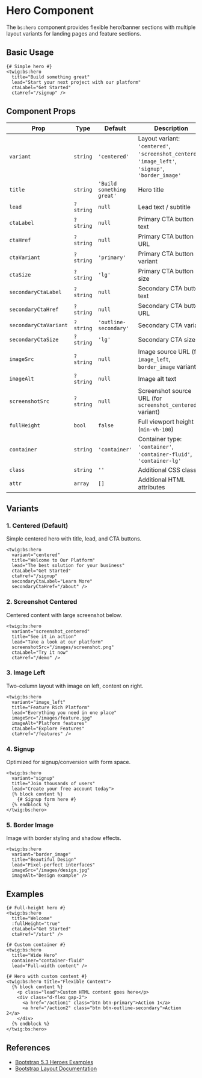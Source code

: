 # Hero Component

The `bs:hero` component provides flexible hero/banner sections with multiple layout variants for landing pages and feature sections.

## Basic Usage

```twig
{# Simple hero #}
<twig:bs:hero 
  title="Build something great" 
  lead="Start your next project with our platform" 
  ctaLabel="Get Started" 
  ctaHref="/signup" />
```

## Component Props

| Prop | Type | Default | Description |
|------|------|---------|-------------|
| `variant` | `string` | `'centered'` | Layout variant: `'centered'`, `'screenshot_centered'`, `'image_left'`, `'signup'`, `'border_image'` |
| `title` | `string` | `'Build something great'` | Hero title |
| `lead` | `?string` | `null` | Lead text / subtitle |
| `ctaLabel` | `?string` | `null` | Primary CTA button text |
| `ctaHref` | `?string` | `null` | Primary CTA button URL |
| `ctaVariant` | `?string` | `'primary'` | Primary CTA button variant |
| `ctaSize` | `?string` | `'lg'` | Primary CTA button size |
| `secondaryCtaLabel` | `?string` | `null` | Secondary CTA button text |
| `secondaryCtaHref` | `?string` | `null` | Secondary CTA button URL |
| `secondaryCtaVariant` | `?string` | `'outline-secondary'` | Secondary CTA variant |
| `secondaryCtaSize` | `?string` | `'lg'` | Secondary CTA size |
| `imageSrc` | `?string` | `null` | Image source URL (for `image_left`, `border_image` variants) |
| `imageAlt` | `?string` | `null` | Image alt text |
| `screenshotSrc` | `?string` | `null` | Screenshot source URL (for `screenshot_centered` variant) |
| `fullHeight` | `bool` | `false` | Full viewport height (`min-vh-100`) |
| `container` | `string` | `'container'` | Container type: `'container'`, `'container-fluid'`, `'container-lg'` |
| `class` | `string` | `''` | Additional CSS classes |
| `attr` | `array` | `[]` | Additional HTML attributes |

## Variants

### 1. Centered (Default)
Simple centered hero with title, lead, and CTA buttons.

```twig
<twig:bs:hero 
  variant="centered"
  title="Welcome to Our Platform"
  lead="The best solution for your business"
  ctaLabel="Get Started"
  ctaHref="/signup"
  secondaryCtaLabel="Learn More"
  secondaryCtaHref="/about" />
```

### 2. Screenshot Centered
Centered content with large screenshot below.

```twig
<twig:bs:hero 
  variant="screenshot_centered"
  title="See it in action"
  lead="Take a look at our platform"
  screenshotSrc="/images/screenshot.png"
  ctaLabel="Try it now"
  ctaHref="/demo" />
```

### 3. Image Left
Two-column layout with image on left, content on right.

```twig
<twig:bs:hero 
  variant="image_left"
  title="Feature Rich Platform"
  lead="Everything you need in one place"
  imageSrc="/images/feature.jpg"
  imageAlt="Platform features"
  ctaLabel="Explore Features"
  ctaHref="/features" />
```

### 4. Signup
Optimized for signup/conversion with form space.

```twig
<twig:bs:hero 
  variant="signup"
  title="Join thousands of users"
  lead="Create your free account today">
  {% block content %}
    {# Signup form here #}
  {% endblock %}
</twig:bs:hero>
```

### 5. Border Image
Image with border styling and shadow effects.

```twig
<twig:bs:hero 
  variant="border_image"
  title="Beautiful Design"
  lead="Pixel-perfect interfaces"
  imageSrc="/images/design.jpg"
  imageAlt="Design example" />
```

## Examples

```twig
{# Full-height hero #}
<twig:bs:hero 
  title="Welcome"
  :fullHeight="true"
  ctaLabel="Get Started"
  ctaHref="/start" />

{# Custom container #}
<twig:bs:hero 
  title="Wide Hero"
  container="container-fluid"
  lead="Full-width content" />

{# Hero with custom content #}
<twig:bs:hero title="Flexible Content">
  {% block content %}
    <p class="lead">Custom HTML content goes here</p>
    <div class="d-flex gap-2">
      <a href="/action1" class="btn btn-primary">Action 1</a>
      <a href="/action2" class="btn btn-outline-secondary">Action 2</a>
    </div>
  {% endblock %}
</twig:bs:hero>
```

## References

- [Bootstrap 5.3 Heroes Examples](https://getbootstrap.com/docs/5.3/examples/heroes/)
- [Bootstrap Layout Documentation](https://getbootstrap.com/docs/5.3/layout/grid/)
